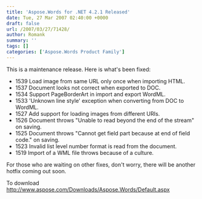 ```yaml
---
title: 'Aspose.Words for .NET 4.2.1 Released'
date: Tue, 27 Mar 2007 02:40:00 +0000
draft: false
url: /2007/03/27/71428/
author: Romank
summary: ''
tags: []
categories: ['Aspose.Words Product Family']
---
```


This is a maintenance release. Here is what's been fixed:

*   1539 Load image from same URL only once when importing HTML.
*   1537 Document looks not correct when exported to DOC.
*   1534 Support PageBorderArt in import and export WordML.
*   1533 'Unknown line style' exception when converting from DOC to WordML.
*   1527 Add support for loading images from different URIs.
*   1526 Document throws "Unable to read beyond the end of the stream" on saving.
*   1525 Document throws "Cannot get field part because at end of field code." on saving.
*   1523 Invalid list level number format is read from the document.
*   1519 Import of a WML file throws because of a culture.

For those who are waiting on other fixes, don't worry, there will be another hotfix coming out soon.

To download http://www.aspose.com/Downloads/Aspose.Words/Default.aspx








